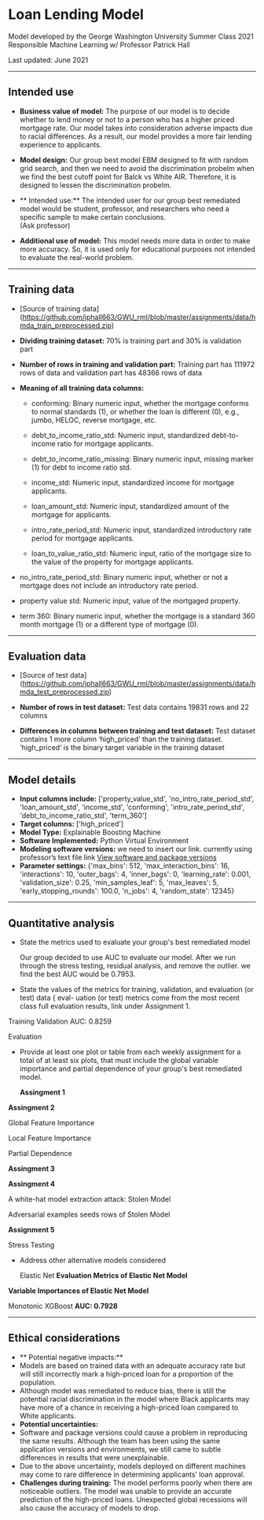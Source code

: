 # Loan Lending Model #

Model developed by the George Washington University Summer Class 2021 
Responsible Machine Learning w/ Professor Patrick Hall

Last updated: June 2021

***
## Intended use
* **Business value of model:**  The purpose of our model is to decide whether to lend money or not to a person who has a higher priced mortgage rate. Our model takes into consideration adverse impacts due to racial differences. As a result, our model provides a more fair lending experience to applicants.

* **Model design:** Our group best model EBM designed to fit with random grid search, and then we need to avoid the discrimination probelm when we find the best cutoff point for Balck vs White AIR. Therefore, it is designed to lessen the discrimination probelm. 

* ** Intended use:**   The intended user for our group best remediated model would be student, professor, and researchers who need a specific sample to make certain conclusions.  
(Ask professor) 
* **Additional use of model:** This model needs more data  in order to make more accuracy. So, it is used only for educational purposes not intended to evaluate the real-world problem.  

***
## Training data
* [Source of training data] (https://github.com/jphall663/GWU_rml/blob/master/assignments/data/hmda_train_preprocessed.zip)

* **Dividing training dataset:** 70% is training part and 30% is validation part

* **Number of rows in training and validation part:** Training part has 111972 rows of data and validation part has 48366 rows of data

* **Meaning of all training data columns:**

  * conforming: Binary numeric input, whether the mortgage conforms to normal standards (1), or whether the loan is different (0), e.g., jumbo, HELOC, reverse mortgage, etc. 	

  * debt_to_income_ratio_std: Numeric input, standardized debt-to-income ratio for mortgage applicants.
 
  * debt_to_income_ratio_missing: Binary numeric input, missing marker (1) for debt to income ratio std.
  
  * income_std: Numeric input, standardized income for mortgage applicants.
  * loan_amount_std: Numeric input, standardized amount of the mortgage for applicants.


  * intro_rate_period_std: Numeric input, standardized introductory rate period for mortgage applicants.
 						
  * loan_to_value_ratio_std: Numeric input, ratio of the mortgage size to the value of the property for mortgage applicants.
 		
 * no_intro_rate_period_std: Binary numeric input, whether or not a mortgage does not include an introductory rate period.
 			
 * property value std: Numeric input, value of the mortgaged property.
 					
 * term 360: Binary numeric input, whether the mortgage is a standard 360 month mortgage (1) or a different type of mortgage (0). 
 						

***
## Evaluation data
* [Source of test data] (https://github.com/jphall663/GWU_rml/blob/master/assignments/data/hmda_test_preprocessed.zip)

* **Number of rows in test dataset:** Test data contains 19831 rows and 22 columns

* **Differences in columns between training and test dataset:** Test dataset contains 1 more column ‘high_priced’ than the training dataset. ‘high_priced’ is the binary target variable in the training dataset

***
## Model details
*  **Input columns include:** ['property_value_std',
               'no_intro_rate_period_std',
               'loan_amount_std',
               'income_std',
               'conforming',
               'intro_rate_period_std',
               'debt_to_income_ratio_std',
               'term_360']
*  **Target columns:** ['high_priced']
*  **Model Type:** Explainable Boosting Machine
*  **Software Implemented:** Python Virtual Environment
*  **Modeling software versions:**  we need to insert our link. currently using professor’s text file link [View software and package versions](https://github.com/jphall663/GWU_rml/blob/master/assignments/requirements.txt)
*  **Parameter settings:** {'max_bins': 512,
              'max_interaction_bins': 16,
              'interactions': 10,
              'outer_bags': 4,
              'inner_bags': 0,
              'learning_rate': 0.001,
              'validation_size': 0.25,
              'min_samples_leaf': 5,
              'max_leaves': 5,
              'early_stopping_rounds': 100.0,
              'n_jobs': 4, 
              'random_state': 12345}


***
## Quantitative analysis
* State the metrics used to evaluate your group's best remediated model<p>
Our group decided to use AUC to evaluate our model. After we run through the stress testing, residual analysis, and remove the outlier. we find the best AUC would be 0.7953. 

* State the values of the metrics for training, validation, and evaluation (or test) data { eval-
uation (or test) metrics come from the most recent class full evaluation results, link under
Assignment 1.

Training
Validation AUC: 0.8259

Evaluation


* Provide at least one plot or table from each weekly assignment for a total of at least six plots, that must include the global variable importance and partial dependence of your group's best remediated model.<p>
**Assingment 1**<p>

**Assingment 2**<p>
Global Feature Importance<p>
<p>
Local Feature Importance<p>
<p>

Partial Dependence <p>




**Assingment 3**<p>


**Assingment 4**<p>
A white-hat model extraction attack: Stolen Model<p>
<p>

Adversarial examples seeds rows of Stolen Model<p>
<p>

**Assignment 5**<p>
Stress Testing<p>
<p>



* Address other alternative models considered<p>
Elastic Net
**Evaluation Metrics of Elastic Net Model**


**Variable Importances of Elastic Net Model**



Monotonic XGBoost
**AUC: 0.7928**



***
## Ethical considerations
* ** Potential negative impacts:**
* Models are based on trained data with an adequate accuracy rate but will still incorrectly mark a high-priced loan for a proportion of the population.   
* Although model was remediated to reduce bias, there is still the potential racial discrimination in the model where Black applicants may have more of a chance in receiving a high-priced loan compared to White applicants. 
* **Potential uncertainties:** 
* Software and package versions could cause a problem in reproducing the same results.  Although the team has been using the same application versions and environments, we still came to subtle differences in results that were unexplainable. 
* Due to the above uncertainty, models deployed on different machines may come to rare difference in determining applicants’ loan approval.  
* **Challenges during training:** The model performs poorly when there are noticeable outliers.  The model was unable to provide an accurate prediction of the high-priced loans.  Unexpected global recessions will also cause the accuracy of models to drop. 
	

